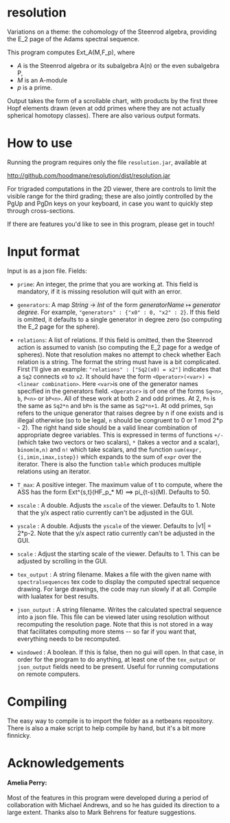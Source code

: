 # resolution
Variations on a theme: the cohomology of the Steenrod algebra, providing the E_2 page of the Adams spectral sequence.

This program computes Ext_A(M,F_p), where

* *A* is the Steenrod algebra or its subalgebra A(n) or the even subalgebra P,
* *M* is an A-module
* *p* is a prime.

Output takes the form of a scrollable chart, with products by the first three Hopf elements drawn (even at odd primes where they are not actually spherical homotopy classes).
There are also various output formats.



# How to use

Running the program requires only the file `resolution.jar`, available at 

http://github.com/hoodmane/resolution/dist/resolution.jar

For trigraded computations in the 2D viewer, there are controls to limit the visible range for the third grading; these are also jointly controlled by the PgUp and PgDn keys on your keyboard, in case you want to quickly step through cross-sections.

If there are features you'd like to see in this program, please get in touch!


# Input format

Input is as a json file. Fields:

- `prime`: An integer, the prime that you are working at. This field is mandatory, if it is missing resolution will quit with an error.

- `generators`: A map <span style="background:rgba(0,0,0,0.04)"> _String_ &rarr; _Int_</span> of the form <span style="background:rgba(0,0,0,0.04)">_generatorName_ &map; _generator degree_</span>. For example, `"generators" : {"x0" : 0, "x2" : 2}`. If this field is omitted, it defaults to a single generator in degree zero (so computing the E_2 page for the sphere).
   
- `relations`: A list of relations. If this field is omitted, then the Steenrod action is assumed to vanish (so computing the E_2 page for a wedge of spheres). Note that resolution makes no attempt to check whether  Each relation is a string. The format the string must have is a bit complicated. First I'll give an example: `"relations" : ["Sq2(x0) = x2"]` indicates that a `Sq2` connects `x0` to `x2`. It should have the form `<Operator>(<var>) = <linear combination>`. Here `<var>`is one of the generator names specified in the generators field. `<Operator>` is of one of the forms `Sq<n>`, `b`, `P<n>` or `bP<n>`. All of these work at both 2 and odd primes. At 2, `Pn` is the same as `Sq2*n` and `bPn` is the same as `Sq2*n+1`. At odd primes, `Sqn` refers to the unique generator that raises degree by n if one exists and is illegal otherwise (so to be legal, `n` should be congruent to 0 or 1 mod 2*p - 2). The right hand side should be a valid linear combination of appropriate degree variables. This is expressed in terms of functions `+/-` (which take two vectors or two scalars), `*` (takes a vector and a scalar), `binom(m,n)` and `n!` which take scalars, and the function `sum(expr,{i,imin,imax,istep})` which expands to the sum of `expr` over the iterator. There is also the function `table` which produces multiple relations using an iterator.

- `T_max`: A positive integer. The maximum value of t to compute, where the ASS has the form Ext^{s,t}(HF_p_* M) ==> pi_{t-s}(M). Defaults to 50.

- `xscale` : A double. Adjusts the `xscale` of the viewer. Defaults to 1. Note that the y/x aspect ratio currently can't be adjusted in the GUI.

- `yscale` : A double. Adjusts the `yscale` of the viewer. Defaults to |v1| = 2*p-2. Note that the y/x aspect ratio currently can't be adjusted in the GUI.

- `scale` : Adjust the starting scale of the viewer. Defaults to 1. This can be adjusted by scrolling in the GUI.

- `tex_output` : A string filename. Makes a file with the given name with `spectralsequences` tex code to display the computed spectral sequence drawing. For large drawings, the code may run slowly if at all. Compile with lualatex for best results.

- `json_output` : A string filename. Writes the calculated spectral sequence into a json file. This file can be viewed later using resolution without recomputing the resolution page. Note that this is not stored in a way that facilitates computing more stems -- so far if you want that, everything needs to be recomputed.

- `windowed` : A boolean. If this is false, then no gui will open. In that case, in order for the program to do anything, at least one of the `tex_output` or `json_output` fields need to be present. Useful for running computations on remote computers.

# Compiling
The easy way to compile is to import the folder as a netbeans repository. There is also a make script to help compile by hand, but it's a bit more finnicky.


# Acknowledgements

#### Amelia Perry:
Most of the features in this program were developed during a period of collaboration with Michael Andrews, 
and so he has guided its direction to a large extent. Thanks also to Mark Behrens for feature suggestions.

